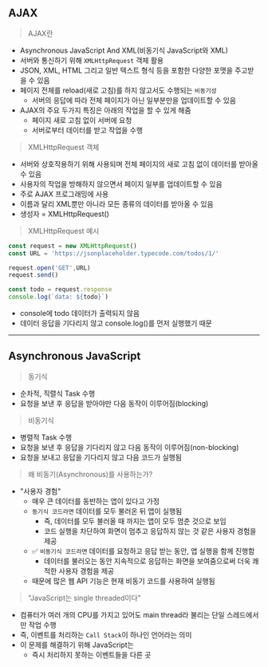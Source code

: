 ## AJAX

> AJAX란

- Asynchronous JavaScript And XML(비동기식 JavaScript와 XML)
- 서버와 통신하기 위해 `XMLHttpRequest` 객체 활용
- JSON, XML, HTML 그리고 일반 텍스트 형식 등을 포함한 다양한 포맷을 주고받을 수 있음
- 페이지 전체를 reload(새로 고침)를 하지 않고서도 수행되는 `비동기성`
  - 서버의 응답에 따라 전체 페이지가 아닌 일부분만을 업데이트할 수 있음
- AJAX의 주요 두가지 특징은 아래의 작업을 할 수 있게 해줌
  - 페이지 새로 고침 없이 서버에 요청
  - 서버로부터 데이터를 받고 작업을 수행



> XMLHttpRequest 객체

- 서버와 상호작용하기 위해 사용되며 전체 페이지의 새로 고침 없이 데이터를 받아올 수 있음
- 사용자의 작업을 방해하지 않으면서 페이지 일부를 업데이트할 수 있음
- 주로 AJAX 프로그래밍에 사용
- 이름과 달리 XML뿐만 아니라 모든 종류의 데이터를 받아올 수 있음
- 생성자 = XMLHttpRequest()



> XMLHttpRequest 예시

```js
const request = new XMLHttpRequest()
const URL = 'https://jsonplaceholder.typecode.com/todos/1/'

request.open('GET',URL)
request.send()

const todo = request.response
console.log(`data: ${todo}`)
```

- console에 todo 데이터가 출력되지 않음
- 데이터 응답을 기다리지 않고 console.log()를 먼저 실행했기 때문





----





## Asynchronous JavaScript

> 동기식

- 순차적, 직렬식 Task 수행
- 요청을 보낸 후 응답을 받아야만 다음 동작이 이루어짐(blocking)



> 비동기식

- 병렬적 Task 수행
- 요청을 보낸 후 응답을 기다리지 않고 다음 동작이 이루어짐(non-blocking)
- 요청을 보내고 응답을 기다리지 않고 다음 코드가 실행됨



> 왜 비동기(Asynchronous)를 사용하는가?

- "사용자 경험"
  - 매우 큰 데이터를 동반하는 앱이 있다고 가정
  - `동기식 코드라면` 데이터를 모두 불러온 뒤 앱이 실행됨
    - 즉, 데이터를 모두 불러올 때 까지는 앱이 모두 멈춘 것으로 보임
    - 코드 실행을 차단하여 화면이 멈추고 응답하지 않는 것 같은 사용자 경험을 제공
  - ✅ `비동기식 코드라면` 데이터를 요청하고 응답 받는 동안, 앱 실행을 함께 진행함
    - 데이터를 불러오는 동안 지속적으로 응답하는 화면을 보여줌으로써 더욱 쾌적한 사용자 경험을 제공
  - 때문에 많은 웹 API 기능은 현재 비동기 코드를 사용하여 실행됨 



> "JavaScript는 single threaded이다"

- 컴퓨터가 여러 개의 CPU를 가지고 있어도 main thread라 불리는 단일 스레드에서만 작업 수행
- 즉, 이벤트를 처리하는 `Call Stack`이 하나인 언어라는 의미
- 이 문제를 해결하기 위해 JavaScript는
  - 즉시 처리하지 못하는 이벤트들을 다른 곳





